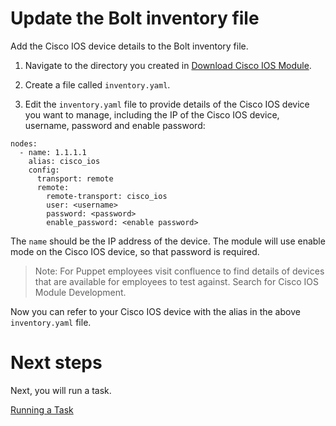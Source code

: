 # Update the Bolt inventory file

Add the Cisco IOS device details to the Bolt inventory file.

1. Navigate to the directory you created in [Download Cisco IOS Module](./../02-download-cisco-ios-module/README.md).

2. Create a file called `inventory.yaml`.

3. Edit the `inventory.yaml` file to provide details of the Cisco IOS device you want to manage, including the IP of the Cisco IOS device, username, password and enable password:

```
nodes:
  - name: 1.1.1.1
    alias: cisco_ios
    config:
      transport: remote
      remote:
        remote-transport: cisco_ios
        user: <username>
        password: <password>
        enable_password: <enable password>
```

The `name` should be the IP address of the device. The module will use enable mode on the Cisco IOS device, so that password is required.

> Note: For Puppet employees visit confluence to find details of devices that are available for employees to test against. Search for Cisco IOS Module Development.

Now you can refer to your Cisco IOS device with the alias in the above `inventory.yaml` file.

# Next steps

Next, you will run a task.

[Running a Task](./../04-running-a-task/README.md)
